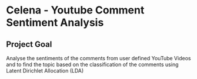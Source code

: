 # Celena - Youtube Comment Sentiment Analysis

## Project Goal
Analyse the sentiments of the comments from user defined YouTube Videos and to find the topic based on the classification of the comments using Latent Dirichlet Allocation (LDA)
